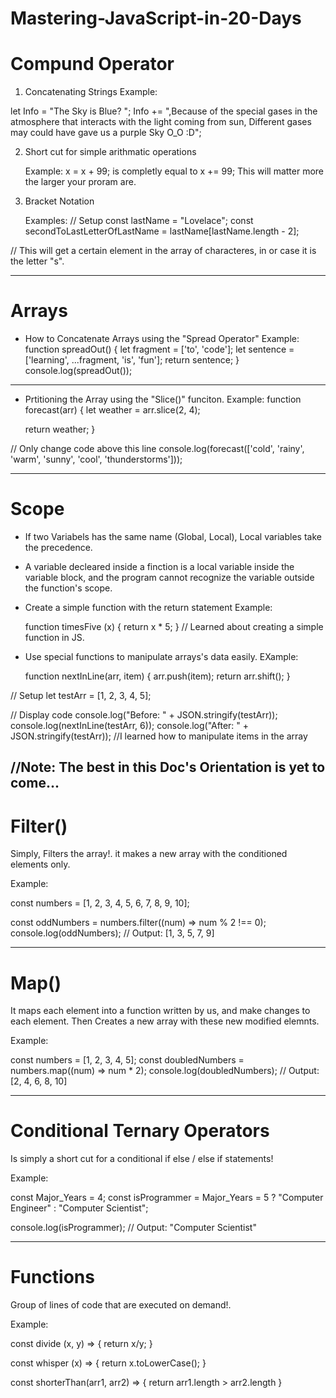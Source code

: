 # Mastering-JavaScript-in-20-Days

# Compund Operator
1. Concatenating Strings
Example:

let Info = "The Sky is Blue? ";
Info += ",Because of the special gases in the atmosphere that interacts with the light coming from sun, Different gases may could have gave us a purple Sky O_O  :D";

2. Short cut for simple arithmatic operations
   
   Example:
   x = x + 99;
   is completly equal to
   x += 99;
   This will matter more the larger your proram are.

4. Bracket Notation

   Examples:
   // Setup
const lastName = "Lovelace";
const secondToLastLetterOfLastName = lastName[lastName.length - 2];

// This will get a certain element in the array of characteres, in or case it is the letter "s".

   
---
# Arrays
* How to Concatenate Arrays using the "Spread Operator"
  Example:
  function spreadOut() {
  let fragment = ['to', 'code'];
  let sentence = ['learning', ...fragment, 'is', 'fun'];
  return sentence;
}
console.log(spreadOut());
---
* Prtitioning the Array using the "Slice()" funciton.
  Example:
function forecast(arr) {
  let weather = arr.slice(2, 4); 

  return weather;
}

// Only change code above this line
console.log(forecast(['cold', 'rainy', 'warm', 'sunny', 'cool', 'thunderstorms']));

  ---
  # Scope
  * If two Variabels has the same name (Global, Local), Local variables take the precedence.
  * A variable decleared inside a finction is a local variable inside the variable block, and the program cannot recognize the variable outside the function's scope.
  * Create a simple function with the return statement
    Example:
    
    function timesFive (x) {
  return x * 5;
}
// Learned about creating a simple function in JS.

* Use special functions to manipulate arrays's data easily.
  EXample:

  function nextInLine(arr, item) {
  arr.push(item);
  return arr.shift();
}

// Setup
let testArr = [1, 2, 3, 4, 5];

// Display code
console.log("Before: " + JSON.stringify(testArr));
console.log(nextInLine(testArr, 6));
console.log("After: " + JSON.stringify(testArr));
//I learned how to manipulate items in the array

//Note: The best in this Doc's Orientation is yet to come...
---
# Filter()
Simply, Filters the array!.
it makes a new array with the conditioned elements only.

Example:

const numbers = [1, 2, 3, 4, 5, 6, 7, 8, 9, 10];

const oddNumbers = numbers.filter((num) => num % 2 !== 0);
console.log(oddNumbers); // Output: [1, 3, 5, 7, 9]

---
# Map()
It maps each element into a function written by us, and make changes to each element. Then Creates a new array with these new modified elemnts.

Example:

const numbers = [1, 2, 3, 4, 5];
const doubledNumbers = numbers.map((num) => num * 2);
console.log(doubledNumbers); // Output: [2, 4, 6, 8, 10]

---
# Conditional Ternary Operators
Is simply a short cut for a conditional if else / else if statements!

Example:

const Major_Years = 4;
const isProgrammer = Major_Years = 5 ? "Computer Engineer" : "Computer Scientist";

console.log(isProgrammer); // Output: "Computer Scientist"

---
# Functions
Group of lines of code that are executed on demand!.

Example:

const divide (x, y) => {
return x/y;
}

const whisper (x) => {
return x.toLowerCase();
}

const shorterThan(arr1, arr2) => {
return arr1.length > arr2.length
}
